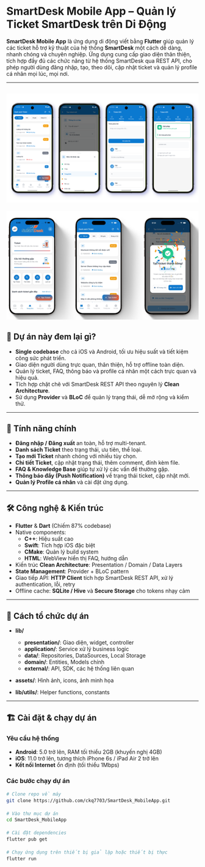 # SmartDesk Mobile App – Quản lý Ticket SmartDesk trên Di Động

**SmartDesk Mobile App** là ứng dụng di động viết bằng **Flutter** giúp quản lý các ticket hỗ trợ kỹ thuật của hệ thống **SmartDesk** một cách dễ dàng, nhanh chóng và chuyên nghiệp. Ứng dụng cung cấp giao diện thân thiện, tích hợp đầy đủ các chức năng từ hệ thống SmartDesk qua REST API, cho phép người dùng đăng nhập, tạo, theo dõi, cập nhật ticket và quản lý profile cá nhân mọi lúc, mọi nơi.  

---
![SmartDesk Mobile Screenshot](assets/screenshots/SmartDesk-Mobile.png)
---
![SmartDesk Mobile Screenshot](assets/screenshots/SmartDesk-Mobile-ios.png)
## 🚀 Dự án này đem lại gì?

- **Single codebase** cho cả iOS và Android, tối ưu hiệu suất và tiết kiệm công sức phát triển.
- Giao diện người dùng trực quan, thân thiện, hỗ trợ offline toàn diện.
- Quản lý ticket, FAQ, thông báo và profile cá nhân một cách trực quan và hiệu quả.
- Tích hợp chặt chẽ với SmartDesk REST API theo nguyên lý **Clean Architecture**.
- Sử dụng **Provider** và **BLoC** để quản lý trạng thái, dễ mở rộng và kiểm thử.

---

## 📝 Tính năng chính

- **Đăng nhập / Đăng xuất** an toàn, hỗ trợ multi-tenant.
- **Danh sách Ticket** theo trạng thái, ưu tiên, thể loại.
- **Tạo mới Ticket** nhanh chóng với nhiều tùy chọn.
- **Chi tiết Ticket**, cập nhật trạng thái, thêm comment, đính kèm file.
- **FAQ & Knowledge Base** giúp tự xử lý các vấn đề thường gặp.
- **Thông báo đẩy (Push Notification)** về trạng thái ticket, cập nhật mới.
- **Quản lý Profile cá nhân** và cài đặt ứng dụng.

---

## 🛠 Công nghệ & Kiến trúc

- **Flutter** & **Dart** (Chiếm 87% codebase)
- Native components: 
  - **C++**: Hiệu suất cao
  - **Swift**: Tích hợp iOS đặc biệt
  - **CMake**: Quản lý build system
  - **HTML**: WebView hiển thị FAQ, hướng dẫn
- Kiến trúc **Clean Architecture**: Presentation / Domain / Data Layers
- **State Management**: Provider + BLoC pattern
- Giao tiếp API: **HTTP Client** tích hợp SmartDesk REST API, xử lý authentication, lỗi, retry
- Offline cache: **SQLite / Hive** và **Secure Storage** cho tokens nhạy cảm

---

## 📁 Cách tổ chức dự án

- **lib/**
  - **presentation/**: Giao diện, widget, controller
  - **application/**: Service xử lý business logic
  - **data/**: Repositories, DataSources, Local Storage
  - **domain/**: Entities, Models chính
  - **external/**: API, SDK, các hệ thống liên quan

- **assets/**: Hình ảnh, icons, ảnh minh họa
- **lib/utils/**: Helper functions, constants

---

## 🏗 Cài đặt & chạy dự án

### Yêu cầu hệ thống
- **Android**: 5.0 trở lên, RAM tối thiểu 2GB (khuyến nghị 4GB)
- **iOS**: 11.0 trở lên, tương thích iPhone 6s / iPad Air 2 trở lên
- **Kết nối Internet** ổn định (tối thiểu 1Mbps)

### Các bước chạy dự án

```bash
# Clone repo về máy
git clone https://github.com/ckq7703/SmartDesk_MobileApp.git

# Vào thư mục dự án
cd SmartDesk_MobileApp

# Cài đặt dependencies
flutter pub get

# Chạy ứng dụng trên thiết bị giả lập hoặc thiết bị thực
flutter run
